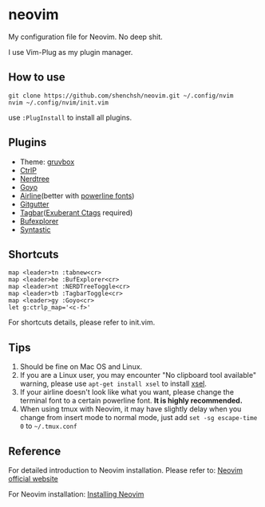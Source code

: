 # neovim

My configuration file for Neovim. No deep shit.

I use Vim-Plug as my plugin manager.

## How to use

```
git clone https://github.com/shenchsh/neovim.git ~/.config/nvim
nvim ~/.config/nvim/init.vim
```

use `:PlugInstall` to install all plugins.

## Plugins

* Theme: [gruvbox](https://github.com/morhetz/gruvbox)
* [CtrlP](https://github.com/kien/ctrlp.vim)
* [Nerdtree](https://github.com/scrooloose/nerdtree)
* [Goyo](https://github.com/junegunn/goyo.vim)
* [Airline](https://github.com/vim-airline/vim-airline)(better with [powerline fonts](https://github.com/powerline/fonts))
* [Gitgutter](https://github.com/airblade/vim-gitgutter)
* [Tagbar](https://github.com/majutsushi/tagbar)([Exuberant Ctags](http://ctags.sourceforge.net) required)
* [Bufexplorer](https://github.com/jlanzarotta/bufexplorer)
* [Syntastic](https://github.com/scrooloose/syntastic)

## Shortcuts

```
map <leader>tn :tabnew<cr>
map <leader>be :BufExplorer<cr>
map <leader>nt :NERDTreeToggle<cr>
map <leader>tb :TagbarToggle<cr> 
map <leader>gy :Goyo<cr> 
let g:ctrlp_map='<c-f>'
```

For shortcuts details, please refer to init.vim.

## Tips

1. Should be fine on Mac OS and Linux.
2. If you are a Linux user, you may encounter "No clipboard tool available" warning, please use `apt-get install xsel` to install [xsel](http://www.vergenet.net/~conrad/software/xsel/). 
3. If your airline doesn't look like what you want, please change the terminal font to a certain powerline font. **It is highly recommended.**
4. When using tmux with Neovim, it may have slightly delay when you change from insert mode to normal mode, just add `set -sg escape-time 0` to `~/.tmux.conf`

## Reference

For detailed introduction to Neovim installation. Please refer to:
[Neovim official website](https://neovim.io)

For Neovim installation: [Installing Neovim](https://github.com/neovim/neovim/wiki/Installing-Neovim)
